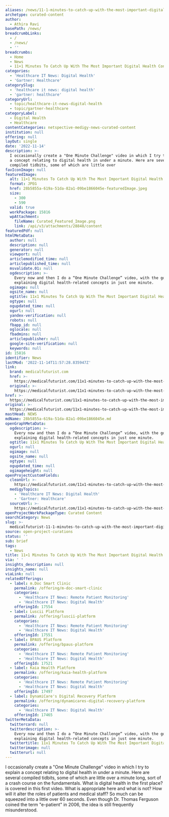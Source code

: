 ```yaml
---
aliases: /news/11-1-minutes-to-catch-up-with-the-most-important-digital-health-concepts
archetype: curated-content
author:
  - Athira Ravi
basePath: /news/
breadcrumbLinks:
  - /
  - /news/
  - ''
breadcrumbs:
  - Home
  - News
  - 11×1 Minutes To Catch Up With The Most Important Digital Health Concepts
categories:
  - 'Healthcare IT News: Digital Health'
  - 'Gartner: Healthcare'
categorySlug:
  - 'healthcare it news: digital health'
  - 'gartner: healthcare'
categoryUrl:
  - topic/healthcare-it-news-digital-health
  - topic/gartner-healthcare
categoryLabel:
  - Digital Health
  - Healthcare
contentCategories: netspective-medigy-news-curated-content
institution: null
offering: null
layOut: single
date: '2022-11-14'
description: >-
  I occasionally create a "One Minute Challenge" video in which I try to explain
  a concept relating to digital health in under a minute. Here are several
  compiled tidbits, some of which are little over 
favIconImage: null
featuredImage:
  alt: 11×1 Minutes To Catch Up With The Most Important Digital Health Concepts
  format: JPEG
  href: 28b5855a-619a-51da-82a1-09be1866045e-featuredImage.jpeg
  size:
    - 300
    - 590
  valid: true
  workPackage: 15816
  wpAttachment:
    fileName: Curated_Featured_Image.png
    link: /api/v3/attachments/28848/content
featuredPdf: null
htmlMetaData:
  author: null
  description: null
  generator: null
  viewport: null
  articlemodified_time: null
  articlepublished_time: null
  msvalidate.01: null
  ogdescription: >-
    Every now and then I do a “One Minute Challenge” video, with the goal of
    explaining digital health-related concepts in just one minute.
  ogimage: null
  ogsite_name: null
  ogtitle: 11x1 Minutes To Catch Up With The Most Important Digital Health Trends
  ogtype: null
  ogupdated_time: null
  ogurl: null
  yandex-verification: null
  robots: null
  fbapp_id: null
  oglocale: null
  fbadmins: null
  articlepublisher: null
  google-site-verification: null
  keywords: null
id: 15816
identifier: News
lastMod: '2022-11-14T11:57:28.835947Z'
link:
  brand: medicalfuturist.com
  href: >-
    https://medicalfuturist.com/11x1-minutes-to-catch-up-with-the-most-important-digital-health-concepts/
  original: >-
    https://medicalfuturist.com/11x1-minutes-to-catch-up-with-the-most-important-digital-health-concepts
href: >-
  https://medicalfuturist.com/11x1-minutes-to-catch-up-with-the-most-important-digital-health-concepts/
original: >-
  https://medicalfuturist.com/11x1-minutes-to-catch-up-with-the-most-important-digital-health-concepts
mastHead: NEWS
mdName: 28b5855a-619a-51da-82a1-09be1866045e.md
openGraphMetaData:
  ogdescription: >-
    Every now and then I do a “One Minute Challenge” video, with the goal of
    explaining digital health-related concepts in just one minute.
  ogtitle: 11x1 Minutes To Catch Up With The Most Important Digital Health Trends
  ogurl: null
  ogimage: null
  ogsite_name: null
  ogtype: null
  ogupdated_time: null
  ogimageheight: null
openProjectCustomFields:
  cleanUrl: >-
    https://medicalfuturist.com/11x1-minutes-to-catch-up-with-the-most-important-digital-health-concepts/
  medigyTopics:
    - 'Healthcare IT News: Digital Health'
    - 'Gartner: Healthcare'
  sourceUrl: >-
    https://medicalfuturist.com/11x1-minutes-to-catch-up-with-the-most-important-digital-health-concepts
openProjectWorkPackageType: Curated Content
searchCategory: News
slug: >-
  medicalfuturist-11-1-minutes-to-catch-up-with-the-most-important-digital-health-concepts
source: open-project-curations
status: ''
sub: brief
tags:
  - News
title: 11×1 Minutes To Catch Up With The Most Important Digital Health Concepts
via: ' '
insights_description: null
insights_name: null
viaLink: null
relatedOfferings:
  - label: m.Doc Smart Clinic
    permalink: /offering/m-doc-smart-clinic
    categories:
      - 'Healthcare IT News: Remote Patient Monitoring'
      - 'Healthcare IT News: Digital Health'
    offeringId: 17554
  - label: Luscii Platform
    permalink: /offering/luscii-platform
    categories:
      - 'Healthcare IT News: Remote Patient Monitoring'
      - 'Healthcare IT News: Digital Health'
    offeringId: 17551
  - label: BPAUS Platform
    permalink: /offering/bpaus-platform
    categories:
      - 'Healthcare IT News: Remote Patient Monitoring'
      - 'Healthcare IT News: Digital Health'
    offeringId: 17521
  - label: Kaia Health Platform
    permalink: /offering/kaia-health-platform
    categories:
      - 'Healthcare IT News: Remote Patient Monitoring'
      - 'Healthcare IT News: Digital Health'
    offeringId: 17497
  - label: DynamiCare's Digital Recovery Platform
    permalink: /offering/dynamicares-digital-recovery-platform
    categories:
      - 'Healthcare IT News: Digital Health'
    offeringId: 17465
twitterMetaData:
  twittercard: null
  twitterdescription: >-
    Every now and then I do a “One Minute Challenge” video, with the goal of
    explaining digital health-related concepts in just one minute.
  twittertitle: 11x1 Minutes To Catch Up With The Most Important Digital Health Trends
  twitterimage: null
  twitterurl: null
---
```

<p>I occasionally create a "One Minute Challenge" video in which I try to explain a concept relating to digital health in under a minute. Here are several compiled tidbits, some of which are little over a minute long, sort of a crash course on the fundamentals. What is digital health in the first place? is covered in this first video. What is appropriate here and what is not? How will it alter the roles of patients and medical staff? So much can be squeezed into a little over 60 seconds. Even though Dr. Thomas Ferguson coined the term "e-patient" in 2006, the idea is still frequently misunderstood.&nbsp;</p>